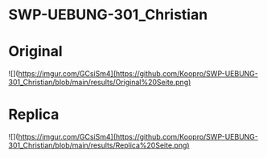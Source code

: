 # SWP-UEBUNG-301_Christian
 
 # Original
![](https://imgur.com/GCsiSm4](https://github.com/Koopro/SWP-UEBUNG-301_Christian/blob/main/results/Original%20Seite.png)
 # Replica
![](https://imgur.com/GCsiSm4](https://github.com/Koopro/SWP-UEBUNG-301_Christian/blob/main/results/Replica%20Seite.png)
